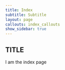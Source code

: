 ```yaml
---
title: Index
subtitle: Subtitle
layout: page
callouts: index_callouts
show_sidebar: true
---
```


## TITLE

I am the index page
